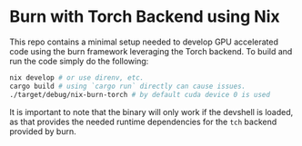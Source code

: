 # Burn with Torch Backend using Nix
This repo contains a minimal setup needed to develop GPU accelerated code using the burn framework leveraging the Torch backend. To build and run the code simply do the following:

```sh
nix develop # or use direnv, etc.
cargo build # using `cargo run` directly can cause issues.
./target/debug/nix-burn-torch # by default cuda device 0 is used
```

It is important to note that the binary will only work if the devshell is loaded, as that provides the needed runtime dependencies for the `tch` backend provided by burn.
